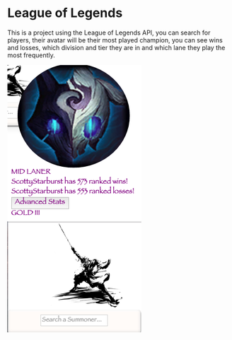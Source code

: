 # League of Legends

This is a project using the League of Legends API, you can search for players, their avatar will be their most played champion, you can see wins and losses, which division and tier they are in and which lane they play the most frequently.

![Avatar](https://github.com/ScottGledhill/riot/blob/master/assets/images/champ.png)             ![Search_Bar](https://github.com/ScottGledhill/riot/blob/master/assets/images/searchbar.png)
